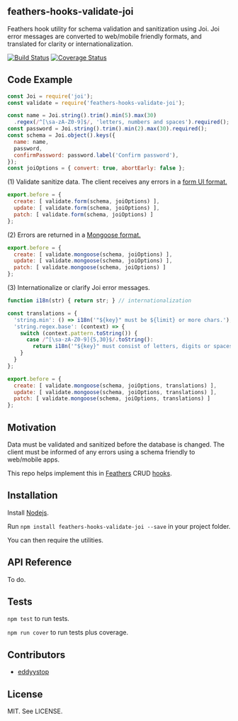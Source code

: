 ## feathers-hooks-validate-joi
Feathers hook utility for schema validation and sanitization using Joi.
Joi error messages are converted to web/mobile friendly formats,
and translated for clarity or internationalization.

[![Build Status](https://travis-ci.org/eddyystop/feathers-hooks-validate-joi.svg?branch=master)](https://travis-ci.org/eddyystop/feathers-hooks-validate-joi)
[![Coverage Status](https://coveralls.io/repos/github/eddyystop/feathers-hooks-validate-joi/badge.svg?branch=master)](https://coveralls.io/github/eddyystop/feathers-hooks-validate-joi?branch=master)

## Code Example

```javascript
const Joi = require('joi');
const validate = require('feathers-hooks-validate-joi');

const name = Joi.string().trim().min(5).max(30)
  .regex(/^[\sa-zA-Z0-9]$/, 'letters, numbers and spaces').required();
const password = Joi.string().trim().min(2).max(30).required();
const schema = Joi.object().keys({
  name: name,
  password,
  confirmPassword: password.label('Confirm password'),
});
const joiOptions = { convert: true, abortEarly: false };
```

(1) Validate sanitize data. The client receives any errors in a 
[form UI format.](https://github.com/eddyystop/joi-errors-for-forms#code-examples)

```javascript
export.before = {
  create: [ validate.form(schema, joiOptions) ],
  update: [ validate.form(schema, joiOptions) ],
  patch: [ validate.form(schema, joiOptions) ]
};

```

(2) Errors are returned in a 
    [Mongoose format.](https://github.com/eddyystop/joi-errors-for-forms#code-examples)

```javascript
export.before = {
  create: [ validate.mongoose(schema, joiOptions) ],
  update: [ validate.mongoose(schema, joiOptions) ],
  patch: [ validate.mongoose(schema, joiOptions) ]
};
```

(3) Internationalize or clarify Joi error messages.

```javascript
function i18n(str) { return str; } // internationalization

const translations = {
  'string.min': () => i18n('"${key}" must be ${limit} or more chars.'),
  'string.regex.base': (context) => {
    switch (context.pattern.toString()) {
      case /^[\sa-zA-Z0-9]{5,30}$/.toString():
        return i18n('"${key}" must consist of letters, digits or spaces.');
    }
  }
};

export.before = {
  create: [ validate.mongoose(schema, joiOptions, translations) ],
  update: [ validate.mongoose(schema, joiOptions, translations) ],
  patch: [ validate.mongoose(schema, joiOptions, translations) ]
};
```

## Motivation

Data must be validated and sanitized before the database is changed.
The client must be informed of any errors using a schema friendly to web/mobile apps.

This repo helps implement this in [Feathers](http://feathersjs.com/) CRUD
[hooks](http://docs.feathersjs.com/hooks/readme.html).

## Installation

Install [Nodejs](https://nodejs.org/en/).

Run `npm install feathers-hooks-validate-joi --save` in your project folder.

You can then require the utilities.

## API Reference

To do.

## Tests

`npm test` to run tests.

`npm run cover` to run tests plus coverage.

## Contributors

- [eddyystop](https://github.com/eddyystop)

## License

MIT. See LICENSE.